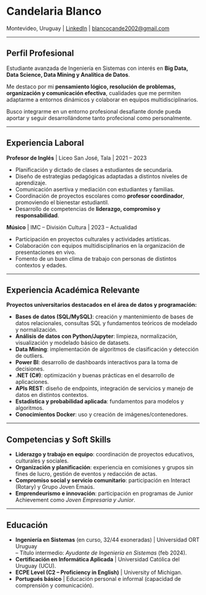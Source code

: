 # Candelaria Blanco  
Montevideo, Uruguay | [LinkedIn](https://uy.linkedin.com/in/candelaria-blanco-hernandez-399148250) | blancocande2002@gmail.com  

---

## Perfil Profesional
Estudiante avanzada de Ingeniería en Sistemas con interés en **Big Data, Data Science, Data Mining y Analítica de Datos**.  

Me destaco por mi **pensamiento lógico, resolución de problemas, organización y comunicación efectiva**, cualidades que me permiten adaptarme a entornos dinámicos y colaborar en equipos multidisciplinarios.  

Busco integrarme en un entorno profesional desafiante donde pueda aportar y seguir desarrollándome tanto profecional como personalmente.  

---

## Experiencia Laboral

**Profesor de Inglés** | Liceo San José, Tala | 2021 – 2023  
- Planificación y dictado de clases a estudiantes de secundaria.  
- Diseño de estrategias pedagógicas adaptadas a distintos niveles de aprendizaje.  
- Comunicación asertiva y mediación con estudiantes y familias.  
- Coordinación de proyectos escolares como **profesor coordinador**, promoviendo el bienestar estudiantil.  
- Desarrollo de competencias de **liderazgo, compromiso y responsabilidad**.  

**Músico** | IMC – División Cultura | 2023 – Actualidad  
- Participación en proyectos culturales y actividades artísticas.  
- Colaboración con equipos multidisciplinarios en la organización de presentaciones en vivo.  
- Fomento de un buen clima de trabajo con personas de distintos contextos y edades.  

---

## Experiencia Académica Relevante  

**Proyectos universitarios destacados en el área de datos y programación:** 
- **Bases de datos (SQL/MySQL)**: creación y mantenimiento de bases de datos relacionales, consultas SQL y fundamentos teóricos de modelado y normalización. 
- **Análisis de datos con Python/Jupyter**: limpieza, normalización, visualización y modelado básico de datasets.  
- **Data Mining**: implementación de algoritmos de clasificación y detección de outliers.  
- **Power BI**: desarrollo de dashboards interactivos para la toma de decisiones.  
- **.NET (C#)**: optimización y buenas prácticas en el desarrollo de aplicaciones.  
- **APIs REST**: diseño de endpoints, integración de servicios y manejo de datos en distintos contextos.  
- **Estadística y probabilidad aplicada**: fundamentos para modelos y algoritmos.
- **Conocimientos Docker**: uso y creación de imágenes/contenedores.

---

## Competencias y Soft Skills  
- **Liderazgo y trabajo en equipo**: coordinación de proyectos educativos, culturales y sociales.  
- **Organización y planificación**: experiencia en comisiones y grupos sin fines de lucro, gestión de eventos y redacción de actas.  
- **Compromiso social y servicio comunitario**: participación en Interact (Rotary) y Grupo Joven Emaús.  
- **Emprendeurismo e innovación**: participación en programas de Junior Achievement como *Joven Empresaria y Junior*.  

---

## Educación  
- **Ingeniería en Sistemas** (en curso, 32/44 exoneradas) | Universidad ORT Uruguay  
  – Título intermedio: *Ayudante de Ingeniería en Sistemas* (feb 2024).  
- **Certificación en Informática Aplicada** | Universidad Católica del Uruguay (UCU).  
- **ECPE Level (C2 – Proficiency in English)** | University of Michigan.  
- **Portugués básico** | Educación personal e informal (capacidad de comprensión y comunicación).  
